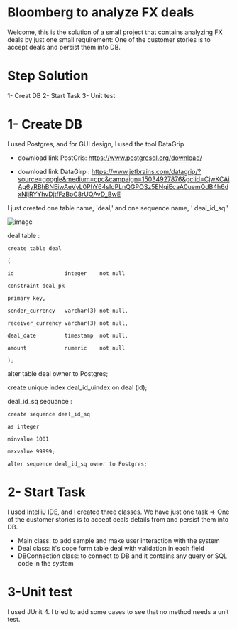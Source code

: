 # Bloomberg to analyze FX deals

Welcome, this is the solution of a small project that contains analyzing FX deals by just one small requirement: One of the customer stories is to accept deals and persist them into DB.

# Step Solution
1- Creat DB
2- Start Task
3- Unit test

# 1- Create DB
I used Postgres, and for GUI design, I used the tool DataGrip

* download link  PostGris: https://www.postgresql.org/download/

* download link DataGirp   : https://www.jetbrains.com/datagrip/?source=google&medium=cpc&campaign=15034927876&gclid=CjwKCAiAg6yRBhBNEiwAeVyL0PhY64sIdPLnQGPOSz5ENqiEcaA0uemQdB4h6dxNljRYYhvDjtfFzBoC8rUQAvD_BwE

I just created one table name, 'deal,' and one sequence name, ' deal_id_sq.'


![image](https://user-images.githubusercontent.com/39570598/157900052-7a2d7f7f-2332-4bcb-ba1b-4b8e99c0b132.png)






deal table :

    create table deal

    (

    id                integer    not null
    
    constraint deal_pk
    
    primary key,
    
    sender_currency   varchar(3) not null,
    
    receiver_currency varchar(3) not null,
    
    deal_date         timestamp  not null,
    
    amount            numeric    not null
    
    );

alter table deal owner to Postgres;

create unique index deal_id_uindex on deal (id);

deal_id_sq sequance :

    create sequence deal_id_sq

    as integer
    
    minvalue 1001
    
    maxvalue 99999;

    alter sequence deal_id_sq owner to Postgres;


# 2-  Start Task

I used IntelliJ IDE, and I created three classes. We have just one task => One of the customer stories is to accept deals details from and persist them into DB.

 * Main class: to add sample and make user interaction with the system
 * Deal class: it's cope form table deal with validation in each field
 * DBConnection class: to connect to DB and it contains any query or SQL code in the system

# 3-Unit test

I used JUnit 4. I tried to add some cases to see that no method needs a unit test. 

